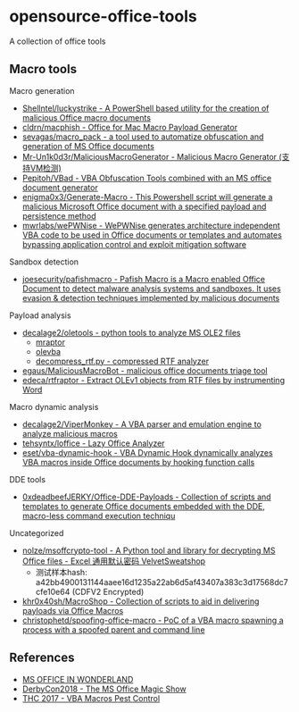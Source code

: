 # opensource-office-tools

A collection of office tools

## Macro tools

Macro generation

* [Shellntel/luckystrike - A PowerShell based utility for the creation of malicious Office macro documents](https://github.com/Shellntel/luckystrike)
* [cldrn/macphish - Office for Mac Macro Payload Generator](https://github.com/cldrn/macphish)
* [sevagas/macro_pack - a tool used to automatize obfuscation and generation of MS Office documents](https://github.com/sevagas/macro_pack)
* [Mr-Un1k0d3r/MaliciousMacroGenerator - Malicious Macro Generator (支持VM检测)](https://github.com/Mr-Un1k0d3r/MaliciousMacroGenerator)
* [Pepitoh/VBad - VBA Obfuscation Tools combined with an MS office document generator](https://github.com/Pepitoh/VBad)
* [enigma0x3/Generate-Macro - This Powershell script will generate a malicious Microsoft Office document with a specified payload and persistence method](https://github.com/enigma0x3/Generate-Macro)
* [mwrlabs/wePWNise - WePWNise generates architecture independent VBA code to be used in Office documents or templates and automates bypassing application control and exploit mitigation software](https://github.com/mwrlabs/wePWNise)

Sandbox detection

* [joesecurity/pafishmacro - Pafish Macro is a Macro enabled Office Document to detect malware analysis systems and sandboxes. It uses evasion & detection techniques implemented by malicious documents](https://github.com/joesecurity/pafishmacro)

Payload analysis

* [decalage2/oletools - python tools to analyze MS OLE2 files](https://github.com/decalage2/oletools)
  * [mraptor](https://github.com/decalage2/oletools/wiki/mraptor)
  * [olevba](https://github.com/decalage2/oletools/wiki/olevba)
  * [decompress_rtf.py - compressed RTF analyzer](https://blog.didierstevens.com/2018/10/22/new-tool-decompress_rtf-py/)
* [egaus/MaliciousMacroBot - malicious office documents triage tool](https://github.com/egaus/MaliciousMacroBot)
* [edeca/rtfraptor - Extract OLEv1 objects from RTF files by instrumenting Word](https://github.com/edeca/rtfraptor)

Macro dynamic analysis

* [decalage2/ViperMonkey - A VBA parser and emulation engine to analyze malicious macros](https://github.com/decalage2/ViperMonkey)
* [tehsyntx/loffice - Lazy Office Analyzer](https://github.com/tehsyntx/loffice)
* [eset/vba-dynamic-hook - VBA Dynamic Hook dynamically analyzes VBA macros inside Office documents by hooking function calls](https://github.com/eset/vba-dynamic-hook)

DDE tools

* [0xdeadbeefJERKY/Office-DDE-Payloads - Collection of scripts and templates to generate Office documents embedded with the DDE, macro-less command execution techniqu](https://github.com/0xdeadbeefJERKY/Office-DDE-Payloads)

Uncategorized

* [nolze/msoffcrypto-tool - A Python tool and library for decrypting MS Office files - Excel 通用默认密码 VelvetSweatshop](https://github.com/nolze/msoffcrypto-tool)
  * 测试样本hash: a42bb4900131144aaee16d1235a22ab6d5af43407a383c3d17568dc7cfe10e64 (CDFV2 Encrypted)
* [khr0x40sh/MacroShop - Collection of scripts to aid in delivering payloads via Office Macros](https://github.com/khr0x40sh/MacroShop)
* [christophetd/spoofing-office-macro - PoC of a VBA macro spawning a process with a spoofed parent and command line](https://github.com/christophetd/spoofing-office-macro)

## References

* [MS OFFICE IN WONDERLAND](https://i.blackhat.com/asia-19/Thu-March-28/bh-asia-Hegt-MS-Office-in-Wonderland.pdf)
* [DerbyCon2018 - The MS Office Magic Show](https://github.com/outflanknl/Presentations/blob/master/DerbyCon_2018_The_MS_Office_Magic_Show.pdf)
* [THC 2017 - VBA Macros Pest Control](https://www.decalage.info/files/THC17_Lagadec_Macro_Pest_Control2.pdf)





